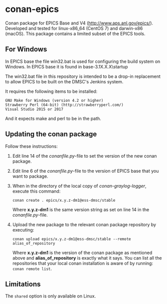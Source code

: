 # conan-epics

Conan package for EPICS Base  and V4 (http://www.aps.anl.gov/epics/). Developed
and tested for linux-x86_64 (CentOS 7) and darwin-x86 (macOS). This package
contains a limited subset of the EPICS tools.

## For Windows

In EPICS base the file win32.bat is used for configuring the build system on Windows. In EPICS base it is found in base-3.1X.X.X\startup

The win32.bat file in this repository is intended to be a drop-in replacement to allow EPICS to be built on the DMSC's Jenkins system.

It requires the following items to be installed:

    GNU Make for Windows (version 4.2 or higher)
    Strawberry Perl (64-bit) (http://strawberryperl.com/)
    Visual Studio 2015 or 2017

And it expects make and perl to be in the path.

## Updating the conan package

Follow these instructions:

1. Edit line 14 of the *conanfile.py*-file to set the version of the new conan package.

2. Edit line 6 of the *conanfile.py*-file to the version of EPICS base that you want to package.

3. When in the directory of the local copy of *conan-graylog-logger*, execute this command:

	```
	conan create . epics/x.y.z-dm1@ess-dmsc/stable
	```
	Where **x.y.z-dm1** is the same version string as set on line 14 in the *conanfile.py*-file.

4. Upload the new package to the relevant conan package repository by executing:

	```
	conan upload epics/x.y.z-dm1@ess-dmsc/stable --remote alias_of_repository
	```

	Where **x.y.z-dm1** is the version of the conan package as mentioned above and **alias\_of\_repository** is exactly what it says. You can list all the repositories that your local conan installation is aware of by running: `conan remote list`.

## Limitations

The `shared` option is only available on Linux.
